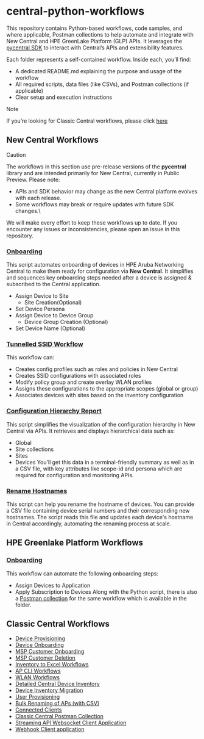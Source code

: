# central-python-workflows
This repository contains Python-based workflows, code samples, and where applicable, Postman collections to help automate and integrate with New Central and HPE GreenLake Platform (GLP) APIs.
It leverages the [pycentral SDK](https://pypi.org/project/pycentral/) to interact with Central’s APIs and extensibility features.

Each folder represents a self-contained workflow. Inside each, you’ll find:
- A dedicated README.md explaining the purpose and usage of the workflow
- All required scripts, data files (like CSVs), and Postman collections (if applicable)
- Clear setup and execution instructions

> [!NOTE]
> If you’re looking for Classic Central workflows, please click [here](/Classic-Central/)


## New Central Workflows
> [!CAUTION]
> The workflows in this section use pre-release versions of the **pycentral** library and are intended primarily for New Central, currently in Public Preview.
> Please note:
> - APIs and SDK behavior may change as the new Central platform evolves with each release.
> - Some workflows may break or require updates with future SDK changes.\
> 
>We will make every effort to keep these workflows up to date. If you encounter any issues or inconsistencies, please open an issue in this repository.

### [Onboarding](/cnx-device-onboarding/)
This script automates onboarding of devices in HPE Aruba Networking Central to make them ready for configuration via **New Central**. It simplifies and sequences key onboarding steps needed after a device is assigned & subscribed to the Central application.
- Assign Device to Site
  - Site Creation(Optional)
- Set Device Persona
- Assign Device to Device Group
  - Device Group Creation (Optional)
- Set Device Name (Optional)

### [Tunnelled SSID Workflow](/tunneled-ssid-overlays/)
This workflow can:
- Creates config profiles such as roles and policies in New Central
- Creates SSID configurations with associated roles
- Modify policy group and create overlay WLAN profiles
- Assigns these configurations to the appropriate scopes (global or group)
- Associates devices with sites based on the inventory configuration

### [Configuration Hierarchy Report](/configuration-hierarchy/)
This script simplifies the visualization of the configuration hierarchy in New Central via APIs. It retrieves and displays hierarchical data such as:
 - Global
 - Site collections
 - Sites
 - Devices 
You’ll get this data in a terminal-friendly summary as well as in a CSV file, with key attributes like scope-id and persona which are required for configuration and monitoring APIs.

### [Rename Hostnames](/rename-hostnames/)
This script can help you rename the hostname of devices. You can provide a CSV file containing device serial numbers and their corresponding new hostnames. The script reads this file and updates each device's hostname in Central accordingly, automating the renaming process at scale.

## HPE Greenlake Platform Workflows

### [Onboarding](/glp-device-onboarding/)
This workflow can automate the following onboarding steps:
- Assign Devices to Application
- Apply Subscription to Devices
Along with the Python script, there is also a [Postman collection](/glp-device-onboarding/Postman-Collection/) for the same workflow which is available in the folder.

## Classic Central Workflows
- [Device Provisioning](/Classic-Central/device_provisioning/)
- [Device Onboarding](/Classic-Central/device_onboarding/)
- [MSP Customer Onboarding](/Classic-Central/msp_customer_onboarding/)
- [MSP Customer Deletion](/Classic-Central/msp_customer_deletion/)
- [Inventory to Excel Workflows](/Classic-Central/inventory_to_excel/)
- [AP CLI Workflows](/Classic-Central/ap_config/)
- [WLAN Workflows](/Classic-Central/wlan_config/)
- [Detailed Central Device Inventory](/Classic-Central/detailed_central_device_inventory/)
- [Device Inventory Migration](/Classic-Central/device_inventory_migration/)
- [User Provisioning](/Classic-Central/user_provisioning/)
- [Bulk Renaming of APs (with CSV)](/Classic-Central/renaming_aps/)
- [Connected Clients](/Classic-Central/connected_clients/)
- [Classic Central Postman Collection](https://www.postman.com/hpe-aruba-networking/workspace/hpe-aruba-networking-central/overview)
- [Streaming API Websocket Client Application](/Classic-Central/streaming-api-client/)
- [Webhook Client application](/Classic-Central/webhooks/)
